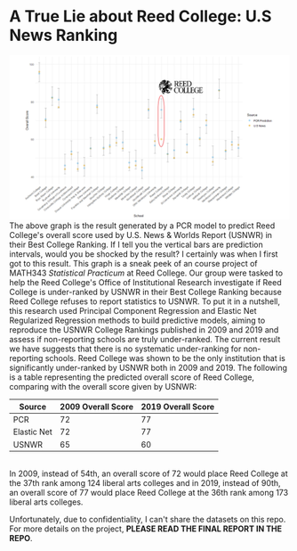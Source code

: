 # A True Lie about Reed College: U.S News Ranking
![](img/2019pcrPI_1.png)
The above graph is the result generated by a PCR model to predict Reed College's overall score used by U.S. News & Worlds Report (USNWR) in  their Best College Ranking. If I tell you the vertical bars are prediction intervals, would you be shocked by the result? I certainly was when I first got to this result. This graph is a sneak peek of an course project of MATH343 *Statistical Practicum* at Reed College. Our group were tasked to help the Reed College's Office of Institutional Research investigate if Reed College is under-ranked by USNWR in their Best College Ranking because Reed College refuses to report statistics to USNWR. To put it in a nutshell, this research used Principal Component Regression and Elastic Net Regularized Regression methods to build predictive models, aiming to reproduce the USNWR College Rankings published in 2009 and 2019 and assess if non-reporting schools are truly under-ranked. The current result we have suggests that there is no systematic under-ranking for non-reporting schools. Reed College was shown to be the only institution that is significantly under-ranked by USNWR both in 2009 and 2019.
The following is a table representing the predicted overall score of Reed College, comparing with the overall score given by USNWR:
</br>

Source | 2009 Overall Score| 2019 Overall Score
-------|------|------
PCR    | 72   | 77
Elastic Net | 72 | 77
USNWR | 65 | 60

</br>
In 2009, instead of 54th, an overall score of 72 would place Reed College at the 37th rank among 124 liberal arts colleges and in 2019, instead of 90th, an overall score of 77 would place Reed College at the 36th rank among 173 liberal arts colleges. </br>

Unfortunately, due to confidentiality, I can't share the datasets on this repo. For more details on the project, **PLEASE READ THE FINAL REPORT IN THE REPO**.

